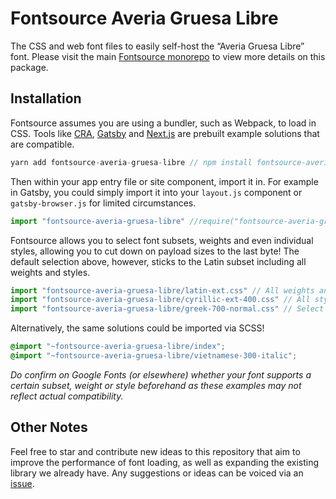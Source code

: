 # Fontsource Averia Gruesa Libre

The CSS and web font files to easily self-host the “Averia Gruesa Libre” font. Please visit the main [Fontsource monorepo](https://github.com/DecliningLotus/fontsource) to view more details on this package.

## Installation

Fontsource assumes you are using a bundler, such as Webpack, to load in CSS. Tools like [CRA](https://create-react-app.dev/), [Gatsby](https://www.gatsbyjs.org/) and [Next.js](https://nextjs.org/) are prebuilt example solutions that are compatible.

```javascript
yarn add fontsource-averia-gruesa-libre // npm install fontsource-averia-gruesa-libre
```

Then within your app entry file or site component, import it in. For example in Gatsby, you could simply import it into your `layout.js` component or `gatsby-browser.js` for limited circumstances.

```javascript
import "fontsource-averia-gruesa-libre" //require("fontsource-averia-gruesa-libre")
```

Fontsource allows you to select font subsets, weights and even individual styles, allowing you to cut down on payload sizes to the last byte! The default selection above, however, sticks to the Latin subset including all weights and styles.

```javascript
import "fontsource-averia-gruesa-libre/latin-ext.css" // All weights and styles included.
import "fontsource-averia-gruesa-libre/cyrillic-ext-400.css" // All styles included.
import "fontsource-averia-gruesa-libre/greek-700-normal.css" // Select either normal or italic.
```

Alternatively, the same solutions could be imported via SCSS!

```scss
@import "~fontsource-averia-gruesa-libre/index";
@import "~fontsource-averia-gruesa-libre/vietnamese-300-italic";
```

_Do confirm on Google Fonts (or elsewhere) whether your font supports a certain subset, weight or style beforehand as these examples may not reflect actual compatibility._

## Other Notes

Feel free to star and contribute new ideas to this repository that aim to improve the performance of font loading, as well as expanding the existing library we already have. Any suggestions or ideas can be voiced via an [issue](https://github.com/DecliningLotus/fontsource/issues).

